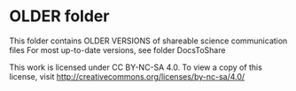 # OLDER folder

This folder contains OLDER VERSIONS of shareable science communication files
For most up-to-date versions, see folder DocsToShare

This work is licensed under CC BY-NC-SA 4.0. 
To view a copy of this license, visit http://creativecommons.org/licenses/by-nc-sa/4.0/

